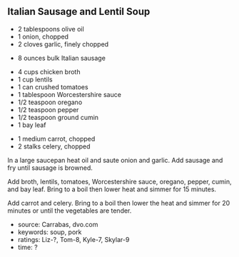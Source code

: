 Italian Sausage and Lentil Soup
-------------------------------

- 2 tablespoons olive oil
- 1 onion, chopped
- 2 cloves garlic, finely chopped
<!-- -->
- 8 ounces bulk Italian sausage
<!-- -->
- 4 cups chicken broth
- 1 cup lentils
- 1 can crushed tomatoes
- 1 tablespoon Worcestershire sauce
- 1/2 teaspoon oregano
- 1/2 teaspoon pepper
- 1/2 teaspoon ground cumin
- 1 bay leaf
<!-- -->
- 1 medium carrot, chopped
- 2 stalks celery, chopped

In a large saucepan heat oil and saute onion and garlic.  Add sausage
and fry until sausage is browned.

Add broth, lentils, tomatoes, Worcestershire sauce, oregano, pepper,
cumin, and bay leaf.  Bring to a boil then lower heat and simmer for
15 minutes.

Add carrot and celery.  Bring to a boil then lower the heat and simmer
for 20 minutes or until the vegetables are tender.

- source: Carrabas, dvo.com
- keywords: soup, pork
- ratings: Liz-?, Tom-8, Kyle-7, Skylar-9
- time: ?
